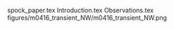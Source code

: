 spock_paper.tex
Introduction.tex
Observations.tex
figures/m0416_transient_NW/m0416_transient_NW.png
  
